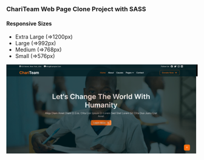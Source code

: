 ### ChariTeam Web Page Clone Project with SASS 

#### Responsive Sizes 
- Extra Large (=>1200px)
- Large (=>992px)
- Medium (=>768px)
- Small (=>576px)

![](./image/readme1.png)